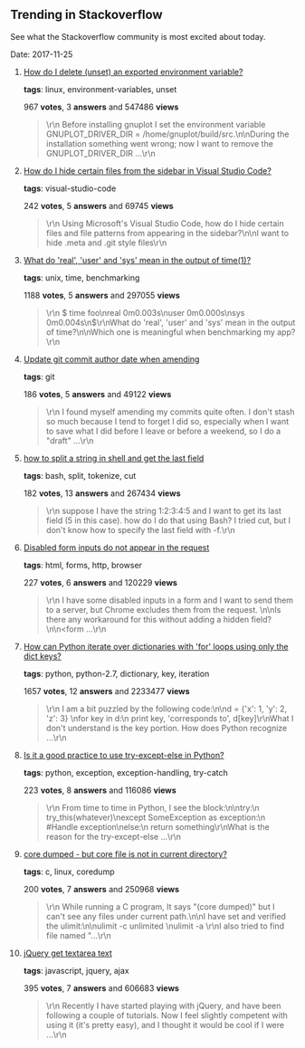## Trending in Stackoverflow

See what the Stackoverflow community is most excited about today.

Date: 2017-11-25


1. [How do I delete (unset) an exported environment variable?](https://stackoverflow.com/questions/6877727/how-do-i-delete-unset-an-exported-environment-variable)

    **tags**: linux, environment-variables, unset
            
    967 **votes**, 3 **answers** and 547486 **views**

    > \r\n            Before installing gnuplot I set the environment variable GNUPLOT_DRIVER_DIR = /home/gnuplot/build/src.\n\nDuring the installation something went wrong; now I want to remove the GNUPLOT_DRIVER_DIR ...\r\n        

    
2. [How do I hide certain files from the sidebar in Visual Studio Code?](https://stackoverflow.com/questions/30140112/how-do-i-hide-certain-files-from-the-sidebar-in-visual-studio-code)

    **tags**: visual-studio-code
            
    242 **votes**, 5 **answers** and 69745 **views**

    > \r\n            Using Microsoft's Visual Studio Code, how do I hide certain files and file patterns from appearing in the sidebar?\n\nI want to hide .meta and .git style files\r\n        

    
3. [What do 'real', 'user' and 'sys' mean in the output of time(1)?](https://stackoverflow.com/questions/556405/what-do-real-user-and-sys-mean-in-the-output-of-time1)

    **tags**: unix, time, benchmarking
            
    1188 **votes**, 5 **answers** and 297055 **views**

    > \r\n            $ time foo\nreal        0m0.003s\nuser        0m0.000s\nsys         0m0.004s\n$\r\nWhat do 'real', 'user' and 'sys' mean in the output of time?\n\nWhich one is meaningful when benchmarking my app?\r\n        

    
4. [Update git commit author date when amending](https://stackoverflow.com/questions/9110310/update-git-commit-author-date-when-amending)

    **tags**: git
            
    186 **votes**, 5 **answers** and 49122 **views**

    > \r\n            I found myself amending my commits quite often. I don't stash so much because I tend to forget I did so, especially when I want to save what I did before I leave or before a weekend, so I do a "draft" ...\r\n        

    
5. [how to split a string in shell and get the last field](https://stackoverflow.com/questions/3162385/how-to-split-a-string-in-shell-and-get-the-last-field)

    **tags**: bash, split, tokenize, cut
            
    182 **votes**, 13 **answers** and 267434 **views**

    > \r\n            suppose I have the string 1:2:3:4:5 and I want to get its last field (5 in this case). how do I do that using Bash? I tried cut, but I don't know how to specify the last field with -f.\r\n        

    
6. [Disabled form inputs do not appear in the request](https://stackoverflow.com/questions/7357256/disabled-form-inputs-do-not-appear-in-the-request)

    **tags**: html, forms, http, browser
            
    227 **votes**, 6 **answers** and 120229 **views**

    > \r\n            I have some disabled inputs in a form and I want to send them to a server, but Chrome excludes them from the request. \n\nIs there any workaround for this without adding a hidden field? \n\n<form ...\r\n        

    
7. [How can Python iterate over dictionaries with 'for' loops using only the dict keys?](https://stackoverflow.com/questions/3294889/how-can-python-iterate-over-dictionaries-with-for-loops-using-only-the-dict-ke)

    **tags**: python, python-2.7, dictionary, key, iteration
            
    1657 **votes**, 12 **answers** and 2233477 **views**

    > \r\n            I am a bit puzzled by the following code:\n\nd = {'x': 1, 'y': 2, 'z': 3} \nfor key in d:\n    print key, 'corresponds to', d[key]\r\nWhat I don't understand is the key portion. How does Python recognize ...\r\n        

    
8. [Is it a good practice to use try-except-else in Python?](https://stackoverflow.com/questions/16138232/is-it-a-good-practice-to-use-try-except-else-in-python)

    **tags**: python, exception, exception-handling, try-catch
            
    223 **votes**, 8 **answers** and 116086 **views**

    > \r\n            From time to time in Python, I see the block:\n\ntry:\n   try_this(whatever)\nexcept SomeException as exception:\n   #Handle exception\nelse:\n   return something\r\nWhat is the reason for the try-except-else ...\r\n        

    
9. [core dumped - but core file is not in current directory?](https://stackoverflow.com/questions/2065912/core-dumped-but-core-file-is-not-in-current-directory)

    **tags**: c, linux, coredump
            
    200 **votes**, 7 **answers** and 250968 **views**

    > \r\n            While running a C program, It says "(core dumped)" but I can't see any files under current path.\n\nI have set and verified the ulimit:\n\nulimit -c unlimited \nulimit -a \r\nI also tried to find file named "...\r\n        

    
10. [jQuery get textarea text](https://stackoverflow.com/questions/144810/jquery-get-textarea-text)

    **tags**: javascript, jquery, ajax
            
    395 **votes**, 7 **answers** and 606683 **views**

    > \r\n            Recently I have started playing with jQuery, and have been following a couple of tutorials. Now I feel slightly competent with using it (it's pretty easy), and I thought it would be cool if I were ...\r\n        

    